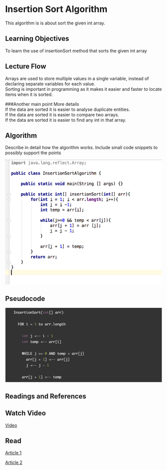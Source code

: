 # Insertion Sort Algorithm
This algorithm is is about sort the given int array.

## Learning Objectives
To learn the use of insertionSort method that sorts the given int array

## Lecture Flow
Arrays are used to store multiple values in a single variable, instead of declaring separate variables for each value. <br/>
Sorting is important in programming as it makes it  easier and faster to locate items when it is sorted.
   
###Another main point
More details<br/>
If the data are sorted it is easier to analyse duplicate entities. <br/>
If the data are sorted it is easier to compare two arrays. <br/>
If the data are sorted it is easier to find any int in that array. <br/>

## Algorithm
Describe in detail how the algorithm works. Include small code snippets to possibly support the points

![code snippet](../images/codeSnip.png)

## Pseudocode
![Pseudocode](../images/pseudocode.png) <br/>

## Readings and References
## Watch Video
[Video](https://www.youtube.com/watch?v=i-SKeOcBwko)

## Read
[Article 1](http://www.geekinterview.com/question_details/67252)

[Article 2](https://www.cs.cmu.edu/~adamchik/15-121/lectures/Sorting%20Algorithms/sorting.html)
